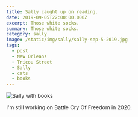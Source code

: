 ```yaml
---
title: Sally caught up on reading.
date: 2019-09-05T22:00:00.000Z
excerpt: Those white socks.
summary: Those white socks.
category: sally
image: /static/img/sally/sally-sep-5-2019.jpg
tags:
  - post 
  - New Orleans
  - Tricou Street
  - Sally
  - cats
  - books
---
```


![Sally with books](/static/img/sally/sally-sep-5-2019.jpg "Sally with books")

I'm still working on Battle Cry Of Freedom in 2020.